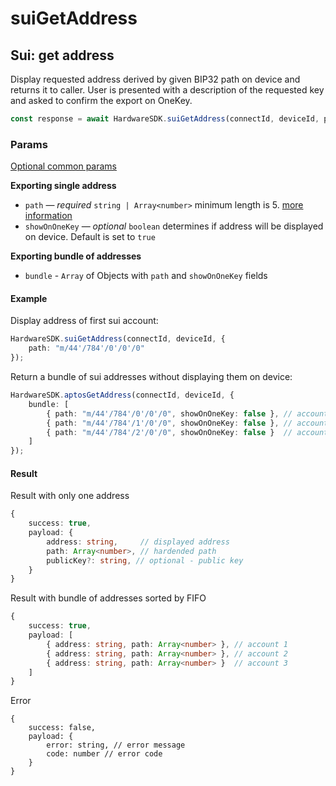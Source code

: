 # suiGetAddress

## Sui: get address

Display requested address derived by given BIP32 path on device and returns it to caller. User is presented with a description of the requested key and asked to confirm the export on OneKey.

```typescript
const response = await HardwareSDK.suiGetAddress(connectId, deviceId, params)
```

### Params

[Optional common params](../../common-params.md)

**Exporting single address**

* `path` — _required_ `string | Array<number>`  minimum length is 5. [more information](../../path-params.md)
* `showOnOneKey` — _optional_ `boolean` determines if address will be displayed on device. Default is set to `true`

**Exporting bundle of addresses**

* `bundle` - `Array` of Objects with `path` and `showOnOneKey` fields

#### Example

Display address of first sui account:

```typescript
HardwareSDK.suiGetAddress(connectId, deviceId, {
    path: "m/44'/784'/0'/0'/0"
});
```

Return a bundle of sui addresses without displaying them on device:

```typescript
HardwareSDK.aptosGetAddress(connectId, deviceId, {
    bundle: [
        { path: "m/44'/784'/0'/0'/0", showOnOneKey: false }, // account 1
        { path: "m/44'/784'/1'/0'/0", showOnOneKey: false }, // account 2
        { path: "m/44'/784'/2'/0'/0", showOnOneKey: false }  // account 3
    ]
});
```

#### Result

Result with only one address

```typescript
{
    success: true,
    payload: {
        address: string,     // displayed address
        path: Array<number>, // hardended path
        publicKey?: string, // optional - public key
    }
}
```

Result with bundle of addresses sorted by FIFO

```typescript
{
    success: true,
    payload: [
        { address: string, path: Array<number> }, // account 1
        { address: string, path: Array<number> }, // account 2
        { address: string, path: Array<number> }  // account 3
    ]
}
```

Error

```
{
    success: false,
    payload: {
        error: string, // error message
        code: number // error code
    }
}
```
